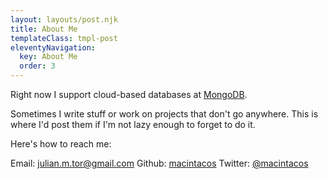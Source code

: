 ```yaml
---
layout: layouts/post.njk
title: About Me
templateClass: tmpl-post
eleventyNavigation:
  key: About Me
  order: 3
---
```


Right now I support cloud-based databases at [MongoDB](https://www.mongodb.com/).

Sometimes I write stuff or work on projects that don't go anywhere. This is where I'd post them if I'm not lazy enough to forget to do it.

Here's how to reach me:

<i class="fab fa-internet-explorer" style="color: #37a6e2"></i> Email: [julian.m.tor@gmail.com](mailto:julian.m.tor@gmail.com)
<i class="fab fa-github-alt"></i> Github: [macintacos](https://github.com/macintacos)
<i class="fab fa-twitter" style="color: #08a0e9"></i> Twitter: [@macintacos](https://twitter.com/macintacos)
